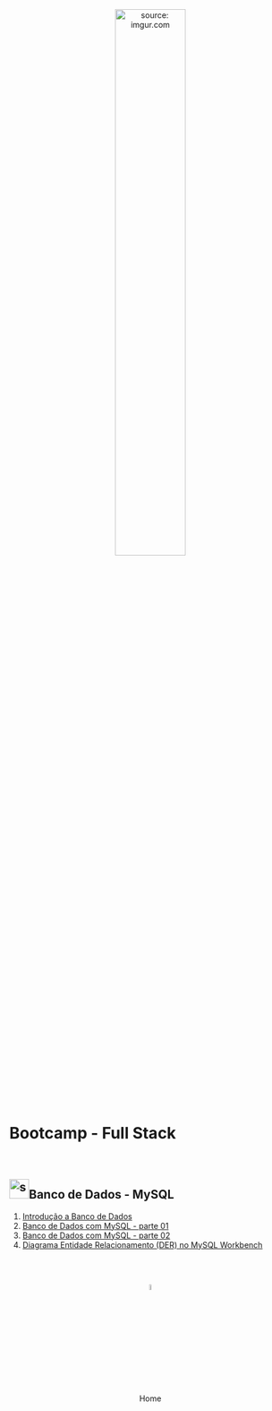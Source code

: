 <div align="center">
    <img src="https://i.imgur.com/JDFJiW6.png" title="source: imgur.com" width="50%"/>
</div>
<h1>Bootcamp - Full Stack </h1>

<br />

<h2><img src="https://i.imgur.com/Mh2KzWe.png" title="source: imgur.com" width="35px"/>Banco de Dados - MySQL</h2>



1. <a href="01.md" >Introdução a Banco de Dados</a>
2. <a href="02.md" >Banco de Dados com MySQL - parte 01</a>
3. <a href="03.md" >Banco de Dados com MySQL - parte 02</a>
4. <a href="04.md" >Diagrama Entidade Relacionamento (DER) no MySQL Workbench</a>

<br /><br />
	

<div align="center"><a href="../README.md"><img src="https://i.imgur.com/kfHCxif.png" title="source: imgur.com" width="5%"/></a></div>
<div align="center">Home</div>
